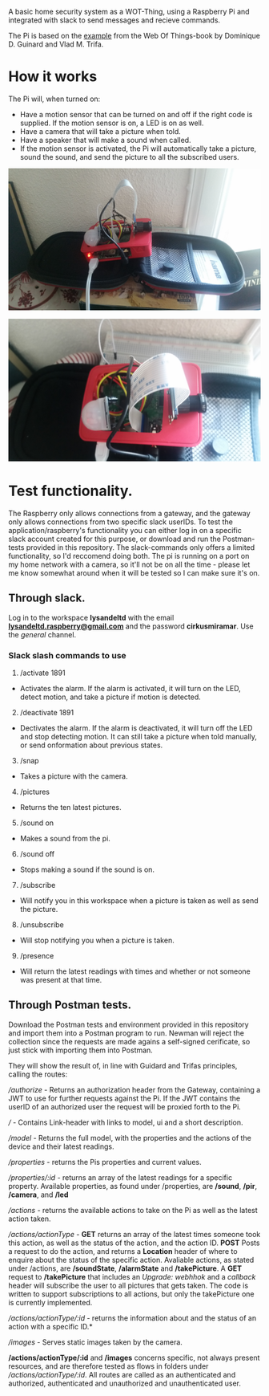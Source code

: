 A basic home security system as a WOT-Thing, using a Raspberry Pi and integrated with slack to send messages and recieve commands.

The Pi is based on the [example](https://github.com/webofthings/webofthings.js) from the Web Of Things-book by Dominique D. Guinard and Vlad M. Trifa.

# How it works
The Pi will, when turned on:
  * Have a motion sensor that can be turned on and off if the right code is supplied. If the motion sensor is on, a LED is on as well.
  * Have a camera that will take a picture when told.
  * Have a speaker that will make a sound when called.
  * If the motion sensor is activated, the Pi will automatically take a picture, sound the sound, and send the picture to all the subscribed users.

  
[![The Rapberry Pi.](20180317_152848.jpg)](20180317_152848.jpg)

[![The Raspberry Pi.](20180317_152908.jpg)](20180317_152908.jpg)

# Test functionality.
The Raspberry only allows connections from a gateway, and the gateway only allows connections from two specific slack userIDs. To test the application/raspberry's functionality you can either log in on a specific slack account created for this purpose, or download and run the Postman-tests provided in this repository. The slack-commands only offers a limited functionality, so I'd reccomend doing both. The pi is running on a port on my home network with a camera, so it'll not be on all the time - please let me know somewhat around when it will be tested so I can make sure it's on.

## Through slack.
Log in to the workspace **lysandeltd** with the email **lysandeltd.raspberry@gmail.com** and the password **cirkusmiramar**. Use the *general* channel.

### Slack slash commands to use
1. /activate 1891
  * Activates the alarm. If the alarm is activated, it will turn on the LED, detect motion, and take a picture if motion is   detected.
2. /deactivate 1891
  * Dectivates the alarm. If the alarm is deactivated, it will turn off the LED and stop detecting motion. It can still take a picture when told manually, or send onformation about previous states.
3. /snap
  * Takes a picture with the camera.
4. /pictures
  * Returns the ten latest pictures.
5. /sound on
  * Makes a sound from the pi.
6. /sound off
  * Stops making a sound if the sound is on.
7. /subscribe
  * Will notify you in this workspace when a picture is taken as well as send the picture.
8. /unsubscribe
  * Will stop notifying you when a picture is taken.
9. /presence
  * Will return the latest readings with times and whether or not someone was present at that time.

## Through Postman tests.
Download the Postman tests and environment provided in this repository and import them into a Postman program to run. Newman will reject the collection since the requests are made agains a self-signed cerificate, so just stick with importing them into Postman.

They will show the result of, in line with Guidard and Trifas principles, calling the routes:

*/authorize* - Returns an authorization header from the Gateway, containing a JWT to use for further requests against the Pi. If the JWT contains the userID of an authorized user the request will be proxied forth to the Pi.

*/*  - Contains Link-header with links to model, ui and a short description.

*/model* - Returns the full model, with the properties and the actions of the device and their latest readings.

*/properties* - returns the Pis properties and current values.

*/properties/:id* - returns an array of the latest readings for a specific property. Available properties, as found under /properties, are **/sound**, **/pir**, **/camera**, and **/led**

*/actions* - returns the available actions to take on the Pi as well as the latest action taken.

*/actions/actionType* - **GET** returns an array of the latest times someone took this action, as well as the status of the action, and the action ID. **POST** Posts a request to do the action, and returns a **Location** header of where to enquire about the status of the specific action. Avaliable actions, as stated under /actions, are **/soundState**, **/alarmState** and **/takePicture**. A **GET** request to **/takePicture** that includes an *Upgrade: webhhok* and a *callback* header will subscribe the user to all pictures that gets taken. The code is written to support subscriptions to all actions, but only the takePicture one is currently implemented.

*/actions/actionType/:id* - returns the information about and the status of an action with a specific ID.*

*/images* - Serves static images taken by the camera.

**/actions/actionType/:id** and **/images** concerns specific, not always present resources, and are therefore tested as flows in folders under */actions/actionType/:id*. All routes are called as an authenticated and authorized, authenticated and unauthorized and unauthenticated user.

